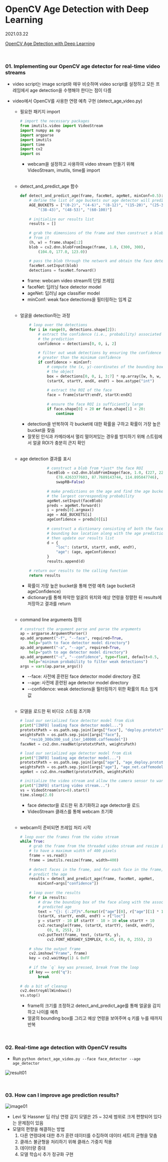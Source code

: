 # OpenCV Age Detection with Deep Learning

2021.03.22 

[OpenCV Age Detection with Deep Learning](https://www.pyimagesearch.com/2020/04/13/opencv-age-detection-with-deep-learning/)

<br>

### 01. Implementing our OpenCV age detector for real-time video streams

* video script는 image script와 매우 비슷하며 video script를 설정하고 모든 프레임에서 age detection을 수행해야 한다는 점이 다름

* video에서 OpenCV를 사용한 연령 예측 구현 (detect_age_video.py)

  * 필요한 패키지 import

    ```python
    # import the necessary packages
    from imutils.video import VideoStream
    import numpy as np
    import argparse
    import imutils
    import time
    import cv2
    import os
    ```

    *  webcam을 설정하고 사용하여 video stream 만들기 위해 VideoStream, imutils, time를 import

  <br>

  * detect_and_predict_age 함수

    ```python
    def detect_and_predict_age(frame, faceNet, ageNet, minConf=0.5):
    	# define the list of age buckets our age detector will predict
    	AGE_BUCKETS = ["(0-2)", "(4-6)", "(8-12)", "(15-20)", "(25-32)",
    		"(38-43)", "(48-53)", "(60-100)"]
        
    	# initialize our results list
    	results = []
    	
        # grab the dimensions of the frame and then construct a blob
    	# from it
    	(h, w) = frame.shape[:2]
    	blob = cv2.dnn.blobFromImage(frame, 1.0, (300, 300),
    		(104.0, 177.0, 123.0))
    	
        # pass the blob through the network and obtain the face detections
    	faceNet.setInput(blob)
    	detections = faceNet.forward()
    ```

    * frame: webcam video stream의 단일 프레임
    * faceNet: 딥러닝 face detector model
    * ageNet: 딥러닝 age classifier model
    * minConf: weak face detections을 필터링하는 임계 값

  <br>

  * 얼굴을 detection하는 과정

    ```python
    	# loop over the detections
    	for i in range(0, detections.shape[2]):
    		# extract the confidence (i.e., probability) associated with
    		# the prediction
    		confidence = detections[0, 0, i, 2]
            
    		# filter out weak detections by ensuring the confidence is
    		# greater than the minimum confidence
    		if confidence > minConf:
    			# compute the (x, y)-coordinates of the bounding box for
    			# the object
    			box = detections[0, 0, i, 3:7] * np.array([w, h, w, h])
    			(startX, startY, endX, endY) = box.astype("int")
    			
                # extract the ROI of the face
    			face = frame[startY:endY, startX:endX]
    			
                # ensure the face ROI is sufficiently large
    			if face.shape[0] < 20 or face.shape[1] < 20:
    				continue
    ```

    * detection을 반복하여 각 bucket에 대한 확률을 구하고 확률이 가장 높은 bucket을 찾음
    * 잘못된 인식과 카메라에서 멀리 떨어져있는 경우를 방지하기 위해 스트림에서 얼굴 ROI가 충분히 큰지 확인

  <br>

  * age detection 결과를 표시

    ```python
    			# construct a blob from *just* the face ROI
    			faceBlob = cv2.dnn.blobFromImage(face, 1.0, (227, 227),
    				(78.4263377603, 87.7689143744, 114.895847746),
    				swapRB=False)
            
    			# make predictions on the age and find the age bucket with
    			# the largest corresponding probability
    			ageNet.setInput(faceBlob)
    			preds = ageNet.forward()
    			i = preds[0].argmax()
    			age = AGE_BUCKETS[i]
    			ageConfidence = preds[0][i]
    			
                # construct a dictionary consisting of both the face
    			# bounding box location along with the age prediction,
    			# then update our results list
    			d = {
    				"loc": (startX, startY, endX, endY),
    				"age": (age, ageConfidence)
    			}
    			results.append(d)
                
    	# return our results to the calling function
    	return results
    ```

    * 확률이 가장 높은 bucket을 통해 연령 예측 (age bucket과 ageConfidence)
    * dictionary를 통해 파악한 얼굴의 위치와 예상 연령을 정렬한 뒤 results에 저장하고 결과를 return

  <br>

  * command line arguments 정의

    ```python
    # construct the argument parse and parse the arguments
    ap = argparse.ArgumentParser()
    ap.add_argument("-f", "--face", required=True,
    	help="path to face detector model directory")
    ap.add_argument("-a", "--age", required=True,
    	help="path to age detector model directory")
    ap.add_argument("-c", "--confidence", type=float, default=0.5,
    	help="minimum probability to filter weak detections")
    args = vars(ap.parse_args())
    ```

    * --face: 사전에 훈련된 face detector model directory 경로
    * --age: 사전에 훈련된 age detector model directory
    * --confidence: weak detections을 필터링하기 위한 확률의 최소 임계 값

  <br>

  * 모델을 로드한 뒤 비디오 스트림 초기화

    ```python
    # load our serialized face detector model from disk
    print("[INFO] loading face detector model...")
    prototxtPath = os.path.sep.join([args["face"], "deploy.prototxt"])
    weightsPath = os.path.sep.join([args["face"],
    	"res10_300x300_ssd_iter_140000.caffemodel"])
    faceNet = cv2.dnn.readNet(prototxtPath, weightsPath)
    
    # load our serialized age detector model from disk
    print("[INFO] loading age detector model...")
    prototxtPath = os.path.sep.join([args["age"], "age_deploy.prototxt"])
    weightsPath = os.path.sep.join([args["age"], "age_net.caffemodel"])
    ageNet = cv2.dnn.readNet(prototxtPath, weightsPath)
    
    # initialize the video stream and allow the camera sensor to warm up
    print("[INFO] starting video stream...")
    vs = VideoStream(src=0).start()
    time.sleep(2.0)
    ```

    * face detector을 로드한 뒤 초기화하고 age detector을 로드
    * VideoStream 클래스를 통해 webcam 초기화

  <br>

  * webcam이 준비되면 프레임 처리 시작

    ```python
    # loop over the frames from the video stream
    while True:
    	# grab the frame from the threaded video stream and resize it
    	# to have a maximum width of 400 pixels
    	frame = vs.read()
    	frame = imutils.resize(frame, width=400)
        
    	# detect faces in the frame, and for each face in the frame,
    	# predict the age
    	results = detect_and_predict_age(frame, faceNet, ageNet,
    		minConf=args["confidence"])
    	
        # loop over the results
    	for r in results:
    		# draw the bounding box of the face along with the associated
    		# predicted age
    		text = "{}: {:.2f}%".format(r["age"][0], r["age"][1] * 100)
    		(startX, startY, endX, endY) = r["loc"]
    		y = startY - 10 if startY - 10 > 10 else startY + 10
    		cv2.rectangle(frame, (startX, startY), (endX, endY),
    			(0, 0, 255), 2)
    		cv2.putText(frame, text, (startX, y),
    			cv2.FONT_HERSHEY_SIMPLEX, 0.45, (0, 0, 255), 2)
    	
        # show the output frame
    	cv2.imshow("Frame", frame)
    	key = cv2.waitKey(1) & 0xFF
    	
        # if the `q` key was pressed, break from the loop
    	if key == ord("q"):
    		break
            
    # do a bit of cleanup
    cv2.destroyAllWindows()
    vs.stop()
    ```

    * frame의 크기를 조정하고 detect_and_predict_age를 통해 얼굴을 감지하고 나이를 예측
    * 얼굴의 bounding box를 그리고 예상 연령을 보여주며 q 키를 누를 때까지 반복 

<br>

### 02. Real-time age detection with OpenCV results

* Run `python detect_age_video.py --face face_detector --age age_detector`

![result01]()

<br>

### 03. How can I improve age prediction results?

![image01]()

* Levi 및 Hassner 딥 러닝 연령 감지 모델은  25 ~ 32세 범위로 크게 편향되어 있다는 문제점이 있음
* 모델의 편향을 해결하는 방법
  1. 다른 연령대에 대한 추가 훈련 데이터를 수집하여 데이터 세트의 균형을 맞춤
  2. 클래스 불균형을 처리하기 위해 클래스 가중치 적용
  3. 데이터량 증대
  4. 모델 학습시 추가 정규화 구현